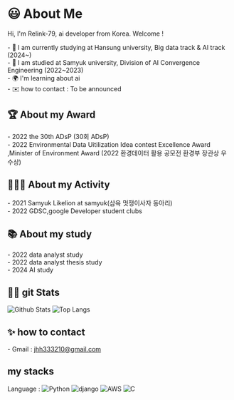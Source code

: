 # 😃 About Me

Hi, I'm Relink-79, ai developer from Korea. Welcome !

\- 🏫 I am currently studying at Hansung university, Big data track & AI track (2024~)  
\- 🤫 I am studied at Samyuk university, Division of AI Convergence Engineering (2022~2023)  
\- 🌍 I'm learning about ai  
\- ✉️ how to contact : To be announced  

## 🏆 About my Award
\- 2022 the 30th ADsP (30회 ADsP)  
\- 2022 Environmental Data Uitilization Idea contest Excellence Award ,Minister of Environment Award (2022 환경데이터 활용 공모전 환경부 장관상 우수상)  

## 👩🏻‍💻 About my Activity
\- 2021 Samyuk Likelion at samyuk(삼육 멋쟁이사자 동아리)  
\- 2022 GDSC,google Developer student clubs  
   
## 📚 About my study  
\- 2022 data analyst study  
\- 2022 data analyst thesis study  
\- 2024 AI study  

## 👨‍💻 git Stats

![Github Stats](https://github-readme-stats.vercel.app/api?username=relink-79)
![Top Langs](https://github-readme-stats.vercel.app/api/top-langs/?username=relink-79)

## ✨ how to contact
\- Gmail : jhh333210@gmail.com

## my stacks

<p>
Language :   
<img alt="Python" src ="https://img.shields.io/badge/Python-3776AB.svg?&style=plastic&logo=Python&logoColor=white"/>
<img alt="django" src ="https://img.shields.io/badge/django-092E20.svg?&style=plastic&logo=django&logoColor=white"/>
<img alt="AWS" src ="https://img.shields.io/badge/AWS-FF9900.svg?&style=plastic&logo=amazonwebservices&logoColor=white"/>
<img alt="C" src ="https://img.shields.io/badge/C-A8B9CC.svg?&style=plastic&logo=C&logoColor=white"/>
</p>

